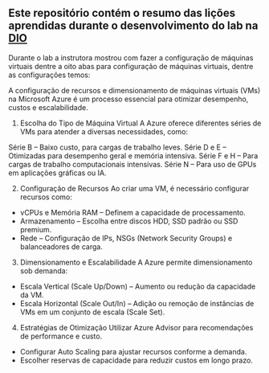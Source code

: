 ## Este repositório contém o resumo das lições aprendidas durante o desenvolvimento do lab na [DIO](https://web.dio.me/)

Durante o lab a instrutora mostrou com fazer a configuração de máquinas virtuais dentre a oito abas para 
configuração de máquinas virtuais, dentre as configurações temos:

A configuração de recursos e dimensionamento de máquinas virtuais (VMs) na Microsoft Azure é um processo essencial para otimizar desempenho, custos e escalabilidade.

1. Escolha do Tipo de Máquina Virtual
   A Azure oferece diferentes séries de VMs para atender a diversas necessidades, como:

Série B – Baixo custo, para cargas de trabalho leves.
Série D e E – Otimizadas para desempenho geral e memória intensiva.
Série F e H – Para cargas de trabalho computacionais intensivas.
Série N – Para uso de GPUs em aplicações gráficas ou IA.

2. Configuração de Recursos
   Ao criar uma VM, é necessário configurar recursos como:
* vCPUs e Memória RAM – Definem a capacidade de processamento.
* Armazenamento – Escolha entre discos HDD, SSD padrão ou SSD premium.
* Rede – Configuração de IPs, NSGs (Network Security Groups) e balanceadores de carga.

3. Dimensionamento e Escalabilidade
   A Azure permite dimensionamento sob demanda:

* Escala Vertical (Scale Up/Down) – Aumento ou redução da capacidade da VM.
* Escala Horizontal (Scale Out/In) – Adição ou remoção de instâncias de VMs em um conjunto de escala (Scale Set).

4. Estratégias de Otimização
   Utilizar Azure Advisor para recomendações de performance e custo.
* Configurar Auto Scaling para ajustar recursos conforme a demanda.
* Escolher reservas de capacidade para reduzir custos em longo prazo.